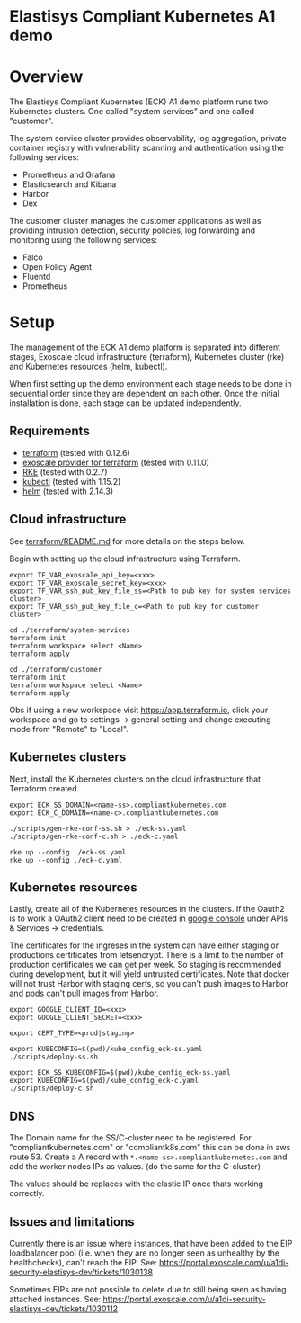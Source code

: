 Elastisys Compliant Kubernetes A1 demo
======================================

# Overview

The Elastisys Compliant Kubernetes (ECK) A1 demo platform runs two Kubernetes
clusters. One called "system services" and one called "customer".

The system service cluster provides observability, log aggregation,
private container registry with vulnerability scanning and authentication using
the following services:

* Prometheus and Grafana
* Elasticsearch and Kibana
* Harbor
* Dex

The customer cluster manages the customer applications as well as providing
intrusion detection, security policies, log forwarding and monitoring using the
following services:

* Falco
* Open Policy Agent
* Fluentd
* Prometheus

# Setup

The management of the ECK A1 demo platform is separated into different stages,
Exoscale cloud infrastructure (terraform), Kubernetes cluster (rke) and
Kubernetes resources (helm, kubectl).

When first setting up the demo environment each stage needs to be done in
sequential order since they are dependent on each other. Once the initial
installation is done, each stage can be updated independently.

## Requirements

- [terraform](https://www.terraform.io/downloads.html) (tested with 0.12.6)
- [exoscale provider for terraform](https://github.com/exoscale/terraform-provider-exoscale/releases) (tested with 0.11.0)
- [RKE](https://github.com/rancher/rke/releases) (tested with 0.2.7)
- [kubectl](https://github.com/kubernetes/kubernetes/releases) (tested with 1.15.2)
- [helm](https://github.com/helm/helm/releases) (tested with 2.14.3)

## Cloud infrastructure

See [terraform/README.md](terraform/README.md) for more details on the steps below.

Begin with setting up the cloud infrastructure using Terraform.

    export TF_VAR_exoscale_api_key=<xxx>
    export TF_VAR_exoscale_secret_key=<xxx>
    export TF_VAR_ssh_pub_key_file_ss=<Path to pub key for system services cluster>
    export TF_VAR_ssh_pub_key_file_c=<Path to pub key for customer cluster>

    cd ./terraform/system-services
    terraform init
    terraform workspace select <Name>
    terraform apply

    cd ./terraform/customer
    terraform init
    terraform workspace select <Name>
    terraform apply

Obs if using a new workspace visit https://app.terraform.io, click your workspace and go to settings -> general setting
and change executing mode from "Remote" to "Local".

## Kubernetes clusters

Next, install the Kubernetes clusters on the cloud infrastructure that
Terraform created.

    export ECK_SS_DOMAIN=<name-ss>.compliantkubernetes.com
    export ECK_C_DOMAIN=<name-c>.compliantkubernetes.com

    ./scripts/gen-rke-conf-ss.sh > ./eck-ss.yaml
    ./scripts/gen-rke-conf-c.sh > ./eck-c.yaml

    rke up --config ./eck-ss.yaml
    rke up --config ./eck-c.yaml

## Kubernetes resources

Lastly, create all of the Kubernetes resources in the clusters.
If the Oauth2 is to work a OAuth2 client need to be created in [google console](https://console.cloud.google.com/apis/credentials) under
APIs & Services -> credentials.

The certificates for the ingreses in the system can have either staging or productions certificates from letsencrypt. There is a limit to the number of production certificates we can get per week. So staging is recommended during development, but it will yield untrusted certificates. Note that docker will not trust Harbor with staging certs, so you can't push images to Harbor and pods can't pull images from Harbor.

    export GOOGLE_CLIENT_ID=<xxx>
    export GOOGLE_CLIENT_SECRET=<xxx>

    export CERT_TYPE=<prod|staging>

    export KUBECONFIG=$(pwd)/kube_config_eck-ss.yaml
    ./scripts/deploy-ss.sh

    export ECK_SS_KUBECONFIG=$(pwd)/kube_config_eck-ss.yaml
    export KUBECONFIG=$(pwd)/kube_config_eck-c.yaml
    ./scripts/deploy-c.sh

## DNS

The Domain name for the SS/C-cluster need to be registered. For "compliantkubernetes.com"
or "compliantk8s.com" this can be done in aws route 53. Create a A record with
`*.<name-ss>.compliantkubernetes.com` and add the worker nodes IPs as values.
(do the same for the C-cluster)

The values should be replaces with the elastic IP once thats working correctly.

## Issues and limitations

Currently there is an issue where instances, that have been added to the EIP
loadbalancer pool (i.e. when they are no longer seen as unhealthy by the
healthchecks), can't reach the EIP.
See: https://portal.exoscale.com/u/a1di-security-elastisys-dev/tickets/1030138

Sometimes EIPs are not possible to delete due to still being seen as having
attached instances.
See: https://portal.exoscale.com/u/a1di-security-elastisys-dev/tickets/1030112
